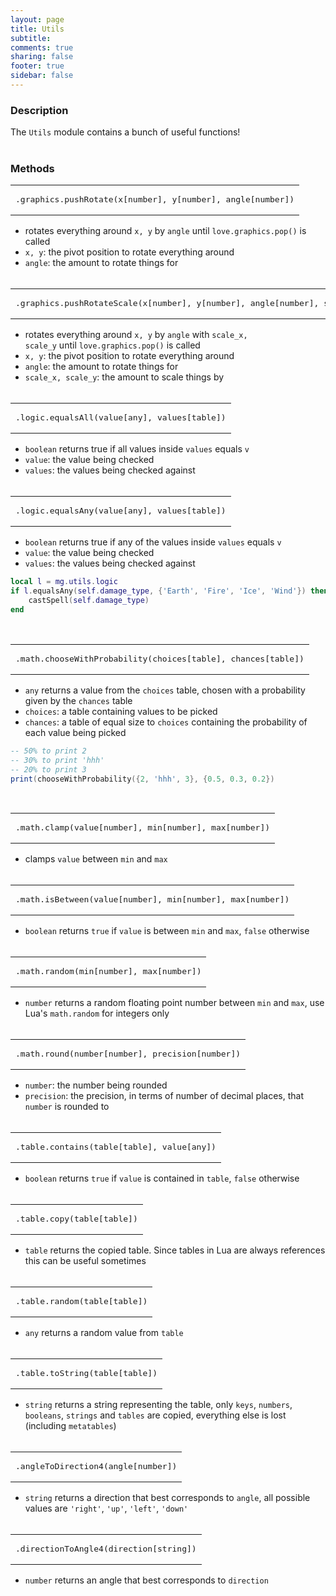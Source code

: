 ```yaml
---
layout: page
title: Utils 
subtitle:
comments: true
sharing: false
footer: true
sidebar: false 
---
```


<h3 id="description" data-magellan-destination="description">Description</h3>

The <code class="text">Utils</code> module contains a bunch of useful functions!
<br><br>

<h3 id="methods" data-magellan-destination="methods">Methods</h3>

<div><table class="CodeRay">
<td class="code"><pre>
.<span class="annotation">graphics.pushRotate</span>(x<span class="tag">[number]</span>, y<span class="tag">[number]</span>, angle<span class="tag">[number]</span>)
</pre></td>
</table></div>

*   rotates everything around <code class="text">x, y</code> by <code class="text">angle</code> until <code class="text">love.graphics.pop()</code> is called
*   <code>x, y</code>: the pivot position to rotate everything around
*   <code>angle</code>: the amount to rotate things for
<br><br>

<div><table class="CodeRay">
<td class="code"><pre>
.<span class="annotation">graphics.pushRotateScale</span>(x<span class="tag">[number]</span>, y<span class="tag">[number]</span>, angle<span class="tag">[number]</span>, scale_x<span class="tag">[number]</span>, scale_y<span class="tag">[number]</span>)
</pre></td>
</table></div>

*   rotates everything around <code class="text">x, y</code> by <code class="text">angle</code> with <code class="text">scale_x, scale_y</code> until <code class="text">love.graphics.pop()</code> is called
*   <code>x, y</code>: the pivot position to rotate everything around
*   <code>angle</code>: the amount to rotate things for
*   <code>scale_x, scale_y</code>: the amount to scale things by
<br><br>

<div><table class="CodeRay">
<td class="code"><pre>
.<span class="annotation">logic.equalsAll</span>(value<span class="tag">[any]</span>, values<span class="tag">[table]</span>)
</pre></td>
</table></div>

*   <code>boolean</code> returns true if all values inside <code class="text">values</code> equals <code class="text">v</code>
*   <code>value</code>: the value being checked
*   <code>values</code>: the values being checked against
<br><br>

<div><table class="CodeRay">
<td class="code"><pre>
.<span class="annotation">logic.equalsAny</span>(value<span class="tag">[any]</span>, values<span class="tag">[table]</span>)
</pre></td>
</table></div>

*   <code>boolean</code> returns true if any of the values inside <code class="text">values</code> equals <code class="text">v</code> 
*   <code>value</code>: the value being checked
*   <code>values</code>: the values being checked against

~~~ lua
local l = mg.utils.logic
if l.equalsAny(self.damage_type, {'Earth', 'Fire', 'Ice', 'Wind'}) then
    castSpell(self.damage_type)
end
~~~
<br>

<div><table class="CodeRay">
<td class="code"><pre>
.<span class="annotation">math.chooseWithProbability</span>(choices<span class="tag">[table]</span>, chances<span class="tag">[table]</span>)
</pre></td>
</table></div>

*   <code>any</code> returns a value from the <code class="text">choices</code> table, chosen with a probability given by the <code class="text">chances</code> table    
*   <code>choices</code>: a table containing values to be picked
*   <code>chances</code>: a table of equal size to <code class="text">choices</code> containing the probability of each value being picked

~~~ lua
-- 50% to print 2
-- 30% to print 'hhh'
-- 20% to print 3
print(chooseWithProbability({2, 'hhh', 3}, {0.5, 0.3, 0.2})
~~~
<br>

<div><table class="CodeRay">
<td class="code"><pre>
.<span class="annotation">math.clamp</span>(value<span class="tag">[number]</span>, min<span class="tag">[number]</span>, max<span class="tag">[number]</span>)
</pre></td>
</table></div>

*   clamps <code class="text">value</code> between <code class="text">min</code> and <code class="text">max</code> 
<br><br>

<div><table class="CodeRay">
<td class="code"><pre>
.<span class="annotation">math.isBetween</span>(value<span class="tag">[number]</span>, min<span class="tag">[number]</span>, max<span class="tag">[number]</span>)
</pre></td>
</table></div>

*   <code>boolean</code> returns <code class="text">true</code> if <code class="text">value</code> is between <code class="text">min</code> and <code class="text">max</code>, <code class="text">false</code> otherwise 
<br><br>

<div><table class="CodeRay">
<td class="code"><pre>
.<span class="annotation">math.random</span>(min<span class="tag">[number]</span>, max<span class="tag">[number]</span>)
</pre></td>
</table></div>

*   <code>number</code> returns a random floating point number between <code class="text">min</code> and <code class="text">max</code>, use Lua's <code class="text">math.random</code> for integers only
<br><br>

<div><table class="CodeRay">
<td class="code"><pre>
.<span class="annotation">math.round</span>(number<span class="tag">[number]</span>, precision<span class="tag">[number]</span>)
</pre></td>
</table></div>

*   <code>number</code>: the number being rounded
*   <code>precision</code>: the precision, in terms of number of decimal places, that <code class="text">number</code> is rounded to
<br><br>

<div><table class="CodeRay">
<td class="code"><pre>
.<span class="annotation">table.contains</span>(table<span class="tag">[table]</span>, value<span class="tag">[any]</span>)
</pre></td>
</table></div>

*   <code>boolean</code> returns <code class="text">true</code> if <code class="text">value</code> is contained in <code class="text">table</code>, <code class="text">false</code> otherwise 
<br><br>

<div><table class="CodeRay">
<td class="code"><pre>
.<span class="annotation">table.copy</span>(table<span class="tag">[table]</span>)
</pre></td>
</table></div>

*   <code>table</code> returns the copied table. Since tables in Lua are always references this can be useful sometimes
<br><br>

<div><table class="CodeRay">
<td class="code"><pre>
.<span class="annotation">table.random</span>(table<span class="tag">[table]</span>)
</pre></td>
</table></div>

*   <code>any</code> returns a random value from <code class="text">table</code> 
<br><br>

<div><table class="CodeRay">
<td class="code"><pre>
.<span class="annotation">table.toString</span>(table<span class="tag">[table]</span>)
</pre></td>
</table></div>

*   <code>string</code> returns a string representing the table, only <code class="text">keys</code>, <code class="text">numbers</code>, <code class="text">booleans</code>, <code class="text">strings</code> and <code class="text">tables</code> are copied, everything else is lost (including <code class="text">metatables</code>) 
<br><br>

<div><table class="CodeRay">
<td class="code"><pre>
.<span class="annotation">angleToDirection4</span>(angle<span class="tag">[number]</span>)
</pre></td>
</table></div>

*   <code>string</code> returns a direction that best corresponds to <code class="text">angle</code>, all possible values are <code class="text">'right'</code>, <code class="text">'up'</code>, <code class="text">'left'</code>, <code class="text">'down'</code> 
<br><br>

<div><table class="CodeRay">
<td class="code"><pre>
.<span class="annotation">directionToAngle4</span>(direction<span class="tag">[string]</span>)
</pre></td>
</table></div>

*   <code>number</code> returns an angle that best corresponds to <code class="text">direction</code>   
<br><br>
